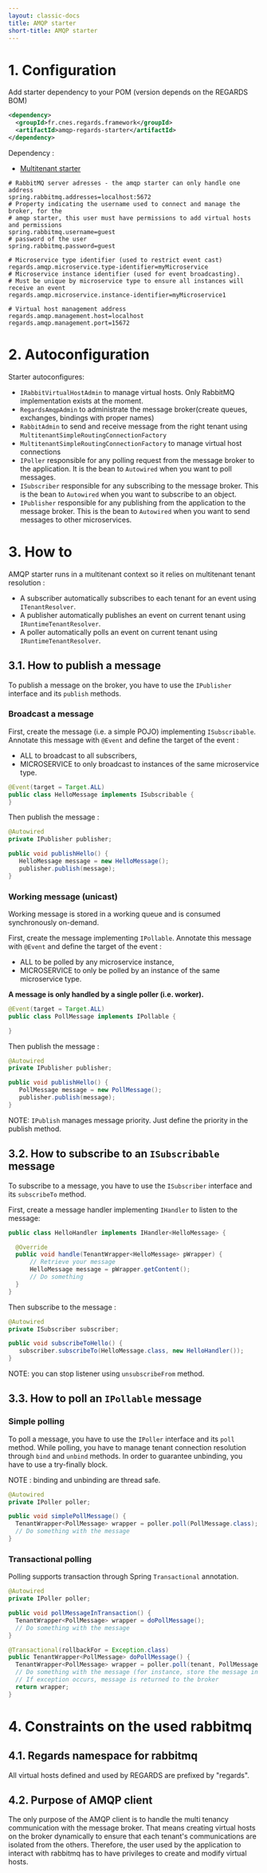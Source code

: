 ```yaml
---
layout: classic-docs
title: AMQP starter
short-title: AMQP starter
---
```


# 1\. Configuration

Add starter dependency to your POM (version depends on the REGARDS BOM)
```xml
<dependency>
  <groupId>fr.cnes.regards.framework</groupId>
  <artifactId>amqp-regards-starter</artifactId>
</dependency>
```

Dependency :
- [Multitenant starter](/regards-framework/starters/multitenant-starter/)

```properties
# RabbitMQ server adresses - the amqp starter can only handle one address
spring.rabbitmq.addresses=localhost:5672
# Property indicating the username used to connect and manage the broker, for the
# amqp starter, this user must have permissions to add virtual hosts and permissions
spring.rabbitmq.username=guest
# password of the user
spring.rabbitmq.password=guest

# Microservice type identifier (used to restrict event cast)
regards.amqp.microservice.type-identifier=myMicroservice
# Microservice instance identifier (used for event broadcasting).
# Must be unique by microservice type to ensure all instances will receive an event
regards.amqp.microservice.instance-identifier=myMicroservice1

# Virtual host management address
regards.amqp.management.host=localhost
regards.amqp.management.port=15672
```

# 2\. Autoconfiguration

Starter autoconfigures:

- `IRabbitVirtualHostAdmin` to manage virtual hosts. Only RabbitMQ implementation exists at the moment.
- `RegardsAmqpAdmin` to administrate the message broker(create queues, exchanges, bindings with proper names)
- `RabbitAdmin` to send and receive message from the right tenant using `MultitenantSimpleRoutingConnectionFactory`
- `MultitenantSimpleRoutingConnectionFactory` to manage virtual host connections
- `IPoller` responsible for any polling request from the message broker to the application. It is the bean to `Autowired` when you want to poll messages.
- `ISubscriber` responsible for any subscribing to the message broker. This is the bean to `Autowired` when you want to subscribe to an object.
- `IPublisher` responsible for any publishing from the application to the message broker. This is the bean to `Autowired` when you want to send messages to other microservices.

# 3\. How to

AMQP starter runs in a multitenant context so it relies on multitenant tenant resolution :
- A subscriber automatically subscribes to each tenant for an event using `ITenantResolver`.
- A publisher automatically publishes an event on current tenant using `IRuntimeTenantResolver`.
- A poller automatically polls an event on current tenant using `IRuntimeTenantResolver`.

## 3.1\. How to publish a message

To publish a message on the broker, you have to use the `IPublisher` interface and its `publish` methods.

### Broadcast a message

First, create the message (i.e. a simple POJO) implementing `ISubscribable`.
Annotate this message with `@Event` and define the target of the event :
- ALL to broadcast to all subscribers,
- MICROSERVICE to only broadcast to instances of the same microservice type.

```java
@Event(target = Target.ALL)
public class HelloMessage implements ISubscribable {
}
```

Then publish the message :
```java
@Autowired
private IPublisher publisher;

public void publishHello() {
   HelloMessage message = new HelloMessage();
   publisher.publish(message);
}
```
### Working message (unicast)

Working message is stored in a working queue and is consumed synchronously on-demand.

First, create the message implementing `IPollable`.
Annotate this message with `@Event` and define the target of the event :
- ALL to be polled by any microservice instance,
- MICROSERVICE to only be polled by an instance of the same microservice type.

**A message is only handled by a single poller (i.e. worker).**

```java
@Event(target = Target.ALL)
public class PollMessage implements IPollable {

}
```

Then publish the message :
```java
@Autowired
private IPublisher publisher;

public void publishHello() {
   PollMessage message = new PollMessage();
   publisher.publish(message);
}
```

NOTE: `IPublish` manages message priority. Just define the priority in the publish method.

## 3.2\. How to subscribe to an `ISubscribable` message

To subscribe to a message, you have to use the `ISubscriber` interface and its `subscribeTo` method.

First, create a message handler implementing `IHandler` to listen to the message:

```java
public class HelloHandler implements IHandler<HelloMessage> {

  @Override
  public void handle(TenantWrapper<HelloMessage> pWrapper) {
      // Retrieve your message
      HelloMessage message = pWrapper.getContent();
      // Do something
  }
}
```

Then subscribe to the message :
```java
@Autowired
private ISubscriber subscriber;

public void subscribeToHello() {
   subscriber.subscribeTo(HelloMessage.class, new HelloHandler());
}
```

NOTE: you can stop listener using `unsubscribeFrom` method.

## 3.3\. How to poll an `IPollable` message

### Simple polling

To poll a message, you have to use the `IPoller` interface and its `poll` method.
While polling, you have to manage tenant connection resolution through `bind` and `unbind` methods.
In order to guarantee unbinding, you have to use a try-finally block.

NOTE : binding and unbinding are thread safe.

```java
@Autowired
private IPoller poller;

public void simplePollMessage() {
  TenantWrapper<PollMessage> wrapper = poller.poll(PollMessage.class);
  // Do something with the message
}
```

### Transactional polling

Polling supports transaction through Spring `Transactional` annotation.

```java
@Autowired
private IPoller poller;

public void pollMessageInTransaction() {
  TenantWrapper<PollMessage> wrapper = doPollMessage();
  // Do something with the message
}

@Transactional(rollbackFor = Exception.class)
public TenantWrapper<PollMessage> doPollMessage() {
  TenantWrapper<PollMessage> wrapper = poller.poll(tenant, PollMessage.class);
  // Do something with the message (for instance, store the message in database)
  // If exception occurs, message is returned to the broker
  return wrapper;
}
```

# 4\. Constraints on the used rabbitmq

## 4.1\. Regards namespace for rabbitmq

All virtual hosts defined and used by REGARDS are prefixed by "regards".

## 4.2\. Purpose of AMQP client

The only purpose of the AMQP client is to handle the multi tenancy communication with the message broker. That means creating virtual hosts on the broker dynamically to ensure that each tenant's communications are isolated from the others. Therefore, the user used by the application to interact with rabbitmq has to have privileges to create and modify virtual hosts.
